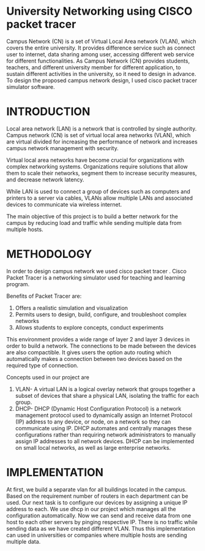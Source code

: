 # University Networking using CISCO packet tracer
Campus Network (CN) is a set of Virtual Local Area network (VLAN), which covers the entire university. It provides difference service such as connect user to internet, data sharing among user, accessing different web service for different functionalities.
As Campus Network (CN) provides students, teachers, and different university member for different application, to sustain different activities in the university, so it need to design in advance.
To design the proposed campus network design, I used cisco
packet tracer simulator software.
# INTRODUCTION
Local area network (LAN) is a network that is controlled by single authority. Campus network (CN) is set of virtual local area networks (VLAN), which are virtual divided for increasing the performance of network and increases campus network management with security.

Virtual local area networks have become crucial for organizations with complex networking systems. Organizations require solutions that allow them to scale their networks, segment them to increase security measures, and decrease network latency.

While LAN is used to connect a group of devices such as computers and printers to a server via cables, VLANs allow multiple LANs and associated devices to communicate via wireless internet.

The main objective of this project is to build a better network for the campus by reducing load and traffic while sending multiple data from multiple hosts.
# METHODOLOGY
In order to design campus network we used cisco packet tracer . Cisco Packet Tracer is a networking simulator used for teaching and learning program.

Benefits of Packet Tracer are:
1. Offers a realistic simulation and visualization
2. Permits users to design, build, configure, and troubleshoot complex networks
3. Allows students to explore concepts, conduct experiments

This environment provides a wide range of layer 2 and layer 3 devices in order to build a network. The connections to be made between the devices are also compactible. It gives users the option auto routing which automatically makes a connection between two devices based on the required type of connection.

Concepts used in our project are
1. VLAN- A virtual LAN is a logical overlay network that groups together a subset of devices that share a physical LAN, isolating the traffic for each group.
2. DHCP- DHCP (Dynamic Host Configuration Protocol) is a network management protocol used to dynamically assign an Internet Protocol (IP) address to any device, or node, on a network so they can communicate using IP. DHCP automates and centrally manages these configurations rather than requiring network administrators to manually assign IP addresses to all network devices. DHCP can be implemented on small local networks, as well as large enterprise networks.
# IMPLEMENTATION
At first, we build a separate vlan for all buildings located in the campus. Based on the requirement number of routers in each department can be used. Our next task is to configure our devices by assigning a unique IP address to each. We use dhcp in our project which manages all the configuration automatically. Now we can send and receive data from one host to each other servers by pinging respective IP. There is no traffic while sending data as we have created different VLAN. Thus this implementation can used in universities or companies where multiple hosts are sending multiple data.
